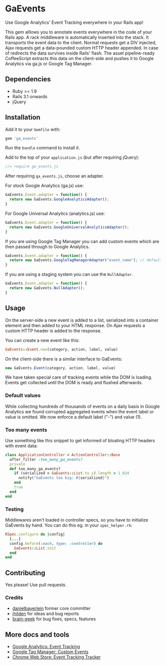 # GaEvents

Use Google Analytics' Event Tracking everywhere in your Rails app!

This gem alllows you to annotate events everywhere in the code of your Rails
app.
A rack middleware is automatically inserted into the stack. It transports
the event data to the client. Normal requests get a DIV injected, Ajax requests
get a data-pounded custom HTTP header appended. In case of redirects the data
survives inside Rails' flash.
The asset pipeline-ready CoffeeScript extracts this data on the client-side and
pushes it to Google Analytics via ga.js or Google Tag Manager.

## Dependencies

* Ruby >= 1.9
* Rails 3.1 onwards
* jQuery

## Installation

Add it to your `Gemfile` with:

```ruby
gem 'ga_events'
```

Run the `bundle` command to install it.

Add to the top of your `application.js` (but after requiring jQuery):

```javascript
//= require ga_events.js
```

After requiring `ga_events.js`, choose an adapter.

For stock Google Analytics (ga.js) use:

```javascript
GaEvents.Event.adapter = function() {
  return new GaEvents.GoogleAnalyticsAdapter();
}
```

For Google Universal Analytics (analytics.js) use:

```javascript
GaEvents.Event.adapter = function() {
  return new GaEvents.GoogleUniversalAnalyticsAdapter();
}
```

If you are using Google Tag Manager you can add custom events which are then
passed through to Google Analytics.

```javascript
GaEvents.Event.adapter = function() {
  return new GaEvents.GoogleTagManagerAdapter("event_name"); // defaults to ga_event
}
```

If you are using a staging system you can use the `NullAdapter`.

```javascript
GaEvents.Event.adapter = function() {
  return new GaEvents.NullAdapter();
}
```

## Usage

On the server-side a new event is added to a list, serialized into a container
element and then added to your HTML response. On Ajax requests a custom
HTTP header is added to the response.

You can create a new event like this:

```ruby
GaEvents::Event.new(category, action, label, value)
```

On the client-side there is a similar interface to GaEvents:

```javascript
new GaEvents.Event(category, action, label, value)
```

We have taken special care of tracking events while the DOM is loading.
Events get collected until the DOM is ready and flushed afterwards.

### Default values

While collecting hundreds of thousands of events on a daily basis in
Google Analytics we found corrupted aggregated events when the event label or
value is omitted. We now enforce a default label ("-") and value (1).

### Too many events

Use something like this snippet to get informed of bloating HTTP headers with
event data:

```ruby
class ApplicationController < ActionController::Base
  after_filter :too_many_ga_events?
  private
  def too_many_ga_events?
    if (serialized = GaEvents::List.to_s).length > 1_024
      notify("GaEvents too big: #{serialized}")
    end
    true
  end
end
```

### Testing

Middlewares aren't loaded in controller specs, so you have to initialize
GaEvents by hand. You can do this eg. in your `spec_helper.rb`:

```ruby
RSpec.configure do |config|
  [...]
  config.before(:each, type: :controller) do
    GaEvents::List.init
  end
end
```

## Contributing

Yes please! Use pull requests.

### Credits

* [danielbayerlein](https://github.com/danielbayerlein) former core committer
* [jhilden](https://github.com/jhilden) for ideas and bug reports
* [brain-geek](https://github.com/brain-geek) for bug fixes, specs, features

## More docs and tools

* [Google Analytics: Event Tracking](https://developers.google.com/analytics/devguides/collection/gajs/eventTrackerGuide)
* [Google Tag Manager: Custom Events](http://support.google.com/tagmanager/answer/2574372#GoogleAnalytics)
* [Chrome Web Store: Event Tracking Tracker](https://chrome.google.com/webstore/detail/event-tracking-tracker/npjkfahkbgoagkfpkidpjdemjjmmbcim)
